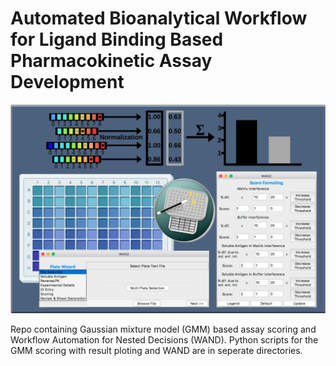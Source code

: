 # Automated Bioanalytical Workflow for Ligand Binding Based Pharmacokinetic Assay Development

![overview figure](git_image.svg)


Repo containing Gaussian mixture model (GMM) based assay scoring and Workflow Automation for Nested Decisions (WAND).  Python scripts for the GMM scoring with result ploting and WAND are in seperate directories.

